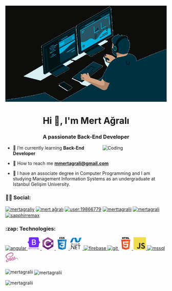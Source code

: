 ![logo](https://github.com/mertagralii/mertagralii/blob/main/user%20(2).gif)

<h1 align="center">Hi 👋, I'm Mert Ağralı</h1>
<h3 align="center">A passionate Back-End Developer</h3>
<img align="right" alt="Coding" width="200" src="https://media0.giphy.com/media/bGgsc5mWoryfgKBx1u/200w.gif?cid=6c09b952o6f53olaej2zzfp01a1efsm492smafy9u09onh30&ep=v1_gifs_search&rid=200w.gif&ct=g">

- 🌱 I’m currently learning **Back-End Developer**

- 📩 How to reach me **mmertagrali@gmail.com**

- 👀 I have an associate degree in Computer Programming and I am studying Management Information Systems as an undergraduate at Istanbul Gelişim University.
<h3 align="left"> 🤝🏻 Social:</h3>
<p align="left">
<a href="https://twitter.com/mertagraliy" target="blank"><img align="center" src="https://raw.githubusercontent.com/rahuldkjain/github-profile-readme-generator/master/src/images/icons/Social/twitter.svg" alt="mertagraliy" height="30" width="40" /></a>
<a href="https://www.linkedin.com/in/mert-a%C4%9Fral%C4%B1-21139a238/" target="blank"><img align="center" src="https://raw.githubusercontent.com/rahuldkjain/github-profile-readme-generator/master/src/images/icons/Social/linked-in-alt.svg" alt="mert ağralı" height="30" width="40" /></a>
<a href="https://stackoverflow.com/users/19866779/mert-a%c4%9fral%c4%b1?tab=profile" target="blank"><img align="center" src="https://raw.githubusercontent.com/rahuldkjain/github-profile-readme-generator/master/src/images/icons/Social/stack-overflow.svg" alt="user:19866779" height="30" width="40" /></a>
<a href="https://instagram.com/merttagralii" target="blank"><img align="center" src="https://raw.githubusercontent.com/rahuldkjain/github-profile-readme-generator/master/src/images/icons/Social/instagram.svg" alt="merttagralii" height="30" width="40" /></a>
<a href="https://www.hackerrank.com/mertagrali" target="blank"><img align="center" src="https://raw.githubusercontent.com/rahuldkjain/github-profile-readme-generator/master/src/images/icons/Social/hackerrank.svg" alt="mertagrali" height="30" width="40" /></a>
<a href="https://discord.gg/sapphirremax" target="blank"><img align="center" src="https://raw.githubusercontent.com/rahuldkjain/github-profile-readme-generator/master/src/images/icons/Social/discord.svg" alt="sapphirremax" height="30" width="40" /></a>
</p>



<h3 align="left">:zap: Technologies:</h3>
<p align="left"> <a href="https://angular.io" target="_blank" rel="noreferrer"> <img src="https://angular.io/assets/images/logos/angular/angular.svg" alt="angular" width="40" height="40"/> </a> <a href="https://getbootstrap.com" target="_blank" rel="noreferrer"> <img src="https://raw.githubusercontent.com/devicons/devicon/master/icons/bootstrap/bootstrap-plain-wordmark.svg" alt="bootstrap" width="40" height="40"/> </a> <a href="https://www.w3schools.com/cs/" target="_blank" rel="noreferrer"> <img src="https://raw.githubusercontent.com/devicons/devicon/master/icons/csharp/csharp-original.svg" alt="csharp" width="40" height="40"/> </a> <a href="https://www.w3schools.com/css/" target="_blank" rel="noreferrer"> <img src="https://raw.githubusercontent.com/devicons/devicon/master/icons/css3/css3-original-wordmark.svg" alt="css3" width="40" height="40"/> </a> <a href="https://dotnet.microsoft.com/" target="_blank" rel="noreferrer"> <img src="https://raw.githubusercontent.com/devicons/devicon/master/icons/dot-net/dot-net-original-wordmark.svg" alt="dotnet" width="40" height="40"/> </a> <a href="https://firebase.google.com/" target="_blank" rel="noreferrer"> <img src="https://www.vectorlogo.zone/logos/firebase/firebase-icon.svg" alt="firebase" width="40" height="40"/> </a> <a href="https://git-scm.com/" target="_blank" rel="noreferrer"> <img src="https://www.vectorlogo.zone/logos/git-scm/git-scm-icon.svg" alt="git" width="40" height="40"/> </a> <a href="https://www.w3.org/html/" target="_blank" rel="noreferrer"> <img src="https://raw.githubusercontent.com/devicons/devicon/master/icons/html5/html5-original-wordmark.svg" alt="html5" width="40" height="40"/> </a> <a href="https://developer.mozilla.org/en-US/docs/Web/JavaScript" target="_blank" rel="noreferrer"> <img src="https://raw.githubusercontent.com/devicons/devicon/master/icons/javascript/javascript-original.svg" alt="javascript" width="40" height="40"/> </a> <a href="https://www.microsoft.com/en-us/sql-server" target="_blank" rel="noreferrer"> <img src="https://www.svgrepo.com/show/303229/microsoft-sql-server-logo.svg" alt="mssql" width="40" height="40"/> </a> <a href="https://sass-lang.com" target="_blank" rel="noreferrer"> <img src="https://raw.githubusercontent.com/devicons/devicon/master/icons/sass/sass-original.svg" alt="sass" width="40" height="40"/> </a> </p>



<p><img align="left" src="https://github-readme-stats.vercel.app/api?username=mertagralii&theme=dark&hide_border=false&include_all_commits=false&count_private=false" alt="mertagralii" /></p>

<p>&nbsp;<img align="center" src="https://github-readme-streak-stats.herokuapp.com/?user=mertagralii&theme=dark&hide_border=false" alt="mertagralii" /></p>

<p><img align="center" src="https://github-readme-stats.vercel.app/api/top-langs/?username=mertagralii&theme=dark&hide_border=false&include_all_commits=false&count_private=false&layout=compact" alt="mertagralii" /></p>
